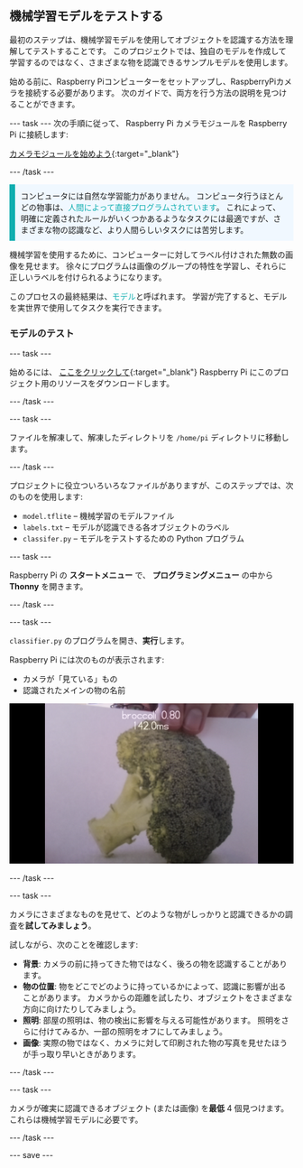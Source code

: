 ## 機械学習モデルをテストする

最初のステップは、機械学習モデルを使用してオブジェクトを認識する方法を理解してテストすることです。 このプロジェクトでは、独自のモデルを作成して学習するのではなく、さまざまな物を認識できるサンプルモデルを使用します。

始める前に、Raspberry Piコンピューターをセットアップし、RaspberryPiカメラを接続する必要があります。 次のガイドで、両方を行う方法の説明を見つけることができます。

--- task --- 次の手順に従って、 Raspberry Pi カメラモジュールを Raspberry Pi に接続します:

[カメラモジュールを始めよう](https://projects.raspberrypi.org/en/projects/getting-started-with-picamera){:target="_blank"}

--- /task ---

<p style="border-left: solid; border-width:10px; border-color: #0faeb0; background-color: aliceblue; padding: 10px;">
コンピュータには自然な学習能力がありません。 コンピュータ行うほとんどの物事は、<span style="color: #0faeb0">人間によって直接プログラムされています</span>。 これによって、明確に定義されたルールがいくつかあるようなタスクには最適ですが、さまざまな物の認識など、より人間らしいタスクには苦労します。

機械学習を使用するために、コンピューターに対してラベル付けされた無数の画像を見せます。 徐々にプログラムは画像のグループの特性を学習し、それらに正しいラベルを付けられるようになります。

このプロセスの最終結果は、<span style="color: #0faeb0">モデル</span>と呼ばれます。 学習が完了すると、モデルを実世界で使用してタスクを実行できます。 
</p>

### モデルのテスト

--- task ---

 始めるには、 [ここをクリックして](http://rpf.io/p/en/lego-robot-face-go){:target="_blank"} Raspberry Pi にこのプロジェクト用のリソースをダウンロードします。

 --- /task ---

 --- task ---

 ファイルを解凍して、解凍したディレクトリを `/home/pi` ディレクトリに移動します。

 --- /task ---

 プロジェクトに役立ついろいろなファイルがありますが、このステップでは、次のものを使用します:

 - `model.tflite` – 機械学習のモデルファイル
 - `labels.txt` – モデルが認識できる各オブジェクトのラベル
 - `classifer.py` – モデルをテストするための Python プログラム

--- task ---

Raspberry Pi の **スタートメニュー** で、 **プログラミングメニュー** の中から **Thonny** を開きます。

 --- /task ---

--- task ---

`classifier.py` のプログラムを開き、**実行**します。

Raspberry Pi には次のものが表示されます:
+ カメラが「見ている」もの
+ 認識されたメインの物の名前

 ![認識させるプロジェクトが動作している画像。](images/classifier.png)

--- /task ---

--- task ---

 カメラにさまざまなものを見せて、どのような物がしっかりと認識できるかの調査を**試してみましょう**。

 試しながら、次のことを確認します:
   - **背景**: カメラの前に持ってきた物ではなく、後ろの物を認識することがあります。
   - **物の位置**: 物をどこでどのように持っているかによって、認識に影響が出ることがあります。 カメラからの距離を試したり、オブジェクトをさまざまな方向に向けたりしてみましょう。
   - **照明**: 部屋の照明は、物の検出に影響を与える可能性があります。 照明をさらに付けてみるか、一部の照明をオフにしてみましょう。
   - **画像**: 実際の物ではなく、カメラに対して印刷された物の写真を見せたほうが手っ取り早いときがあります。

--- /task ---

--- task ---

カメラが確実に認識できるオブジェクト (または画像) を**最低** 4 個見つけます。これらは機械学習モデルに必要です。

--- /task ---

--- save ---
